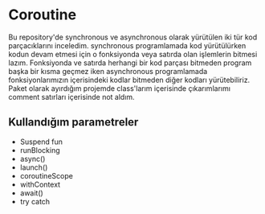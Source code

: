 Coroutine
==================================
Bu repository'de synchronous ve asynchronous olarak yürütülen iki tür kod parçacıklarını inceledim. synchronous programlamada kod yürütülürken kodun devam etmesi için o fonksiyonda veya satırda olan
işlemlerin bitmesi lazım. Fonksiyonda ve satırda herhangi bir kod parçası bitmeden program başka bir kısma geçmez iken asynchronous programlamada fonksiyonlarımızın içerisindeki kodlar bitmeden diğer kodları 
yürütebiliriz. Paket olarak ayırdığım projemde class'larım içerisinde çıkarımlarımı comment satırları içerisinde not aldım.

Kullandığım parametreler
--------------
- Suspend fun
- runBlocking
- async()
- launch()
- coroutineScope
- withContext
- await()
- try catch
